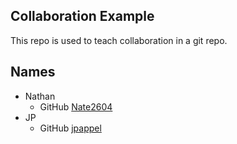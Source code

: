 
## Collaboration Example

This repo is used to teach collaboration in a git repo.

## Names
* Nathan
    * GitHub [Nate2604](https://github.com/Nate2604)
* JP
    * GitHub [jpappel](https://github.com/jpappel)
